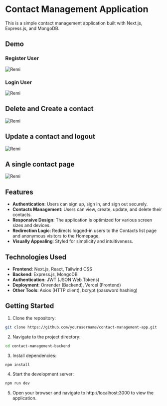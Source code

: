 # Contact Management Application

This is a simple contact management application built with Next.js, Express.js, and MongoDB.

## Demo

### Register User
![Remi](https://github.com/Remi-dee/hux-assessment-frontend/assets/96704300/df70bd35-6a2f-49c3-b025-8f9302d0cc0c)


### Login User
![Remi](https://github.com/Remi-dee/hux-assessment-frontend/assets/96704300/ac40b2c9-5442-4c49-a8a5-3b22090daef6)

## Delete and Create a contact
![Remi](https://github.com/Remi-dee/hux-assessment-frontend/assets/96704300/d9a82621-d0f5-4787-b5d4-a3acef7dfd94)

## Update a contact and logout
![Remi](https://github.com/Remi-dee/hux-assessment-frontend/assets/96704300/e0bb9d48-24e7-4e79-82bf-f9c6bd013850)



## A single contact page
![Remi](https://github.com/Remi-dee/hux-assessment-frontend/assets/96704300/b6f8cf4d-8cee-4a24-bb99-4bbdbe402f5b)



## Features

- **Authentication**: Users can sign up, sign in, and sign out securely.
- **Contacts Management**: Users can view, create, update, and delete their contacts.
- **Responsive Design**: The application is optimized for various screen sizes and devices.
- **Redirection Logic**: Redirects logged-in users to the Contacts list page and anonymous visitors to the Homepage.
- **Visually Appealing**: Styled for simplicity and intuitiveness.

## Technologies Used

- **Frontend**: Next.js, React, Tailwind CSS
- **Backend**: Express.js, MongoDB
- **Authentication**: JWT (JSON Web Tokens)
- **Deployment**: Onrender (Backend), Vercel (Frontend)
- **Other Tools**: Axios (HTTP client), bcrypt (password hashing)

## Getting Started

1. Clone the repository:

```bash
git clone https://github.com/yourusername/contact-management-app.git
```



2. Navigate to the project directory:

```bash
cd contact-management-backend

```
3. Install dependencies:

```bash
npm install
```

4. Start the development server:

```bash
npm run dev


```

5. Open your browser and navigate to http://localhost:3000 to view the application.



